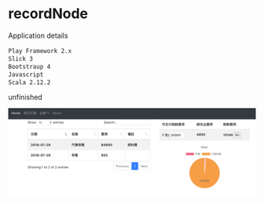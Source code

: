 # recordNode

Application details

    Play Framework 2.x
    Slick 3
    Bootstraup 4
    Javascript
    Scala 2.12.2

unfinished

![image](https://github.com/neiltw/recordNode/blob/master/Screen%20Shot%202018-07-28%20at%2012.00.17%20PM.png)

